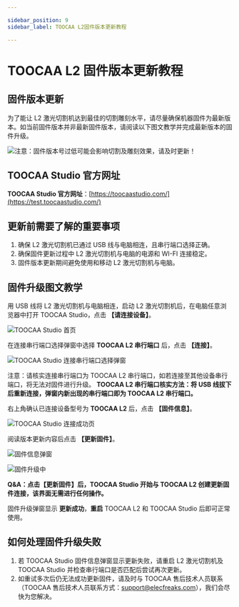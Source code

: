 ```yaml
---

sidebar_position: 9
sidebar_label: TOOCAA L2固件版本更新教程

---
```

# TOOCAA L2 固件版本更新教程

## 固件版本更新
为了能让 L2 激光切割机达到最佳的切割雕刻水平，请尽量确保机器固件为最新版本。如当前固件版本并非最新固件版本，请阅读以下图文教学并完成最新版本的固件升级。

![](http://wiki-toocaa.oss-cn-hongkong.aliyuncs.com/tips.png)注意：固件版本号过低可能会影响切割及雕刻效果，请及时更新！

## TOOCAA Studio 官方网址
**TOOCAA Studio 官方网址**：[https://toocaastudio.com/](https://test.toocaastudio.com/)

## 更新前需要了解的重要事项
1. 确保 L2 激光切割机已通过 USB 线与电脑相连，且串行端口选择正确。
2. 确保固件更新过程中 L2 激光切割机与电脑的电源和 WI-FI 连接稳定。
3. 固件版本更新期间避免使用和移动 L2 激光切割机与电脑。

## 固件升级图文教学
用 USB 线将 L2 激光切割机与电脑相连，启动 L2 激光切割机后，在电脑任意浏览器中打开 TOOCAA Studio，点击 **【请连接设备】**。

![TOOCAA Studio 首页](http://wiki-toocaa.oss-cn-hongkong.aliyuncs.com/TOOCAA%20Studio/%E5%9B%BA%E4%BB%B6%E5%8D%87%E7%BA%A7/%E4%B8%BB%E9%A1%B5.png)

在连接串行端口选择弹窗中选择 **TOOCAA L2 串行端口** 后，点击 **【连接】**。

![TOOCAA Studio 连接串行端口选择弹窗](http://wiki-toocaa.oss-cn-hongkong.aliyuncs.com/TOOCAA%20Studio/%E5%9B%BA%E4%BB%B6%E5%8D%87%E7%BA%A7/%E4%B8%B2%E5%8F%A3%E9%80%89%E6%8B%A9.png)

注意：请核实连接串行端口为 TOOCAA L2 串行端口，如若连接至其他设备串行端口，将无法对固件进行升级。
**TOOCAA L2 串行端口核实方法：将 USB 线拔下后重新连接，弹窗内新出现的串行端口即为 TOOCAA L2 串行端口。**

右上角确认已连接设备型号为 **TOOCAA L2** 后，点击 **【固件信息】**。

![TOOCAA Studio 连接成功页](http://wiki-toocaa.oss-cn-hongkong.aliyuncs.com/TOOCAA%20Studio/%E5%9B%BA%E4%BB%B6%E5%8D%87%E7%BA%A7/%E7%82%B9%E5%87%BB%E5%BC%B9%E7%AA%97.jpg)

阅读版本更新内容后点击 **【更新固件】**。

![固件信息弹窗](http://wiki-toocaa.oss-cn-hongkong.aliyuncs.com/TOOCAA%20Studio/%E5%9B%BA%E4%BB%B6%E5%8D%87%E7%BA%A7/%E5%9B%BA%E4%BB%B6%E5%8D%87%E7%BA%A7%E5%BC%B9%E7%AA%97.jpg)

![固件升级中](http://wiki-toocaa.oss-cn-hongkong.aliyuncs.com/TOOCAA%20Studio/%E5%9B%BA%E4%BB%B6%E5%8D%87%E7%BA%A7/%E6%9B%B4%E6%96%B0%E4%B8%AD.jpg)

**Q&A：点击【更新固件】后，TOOCAA Studio 开始与 TOOCAA L2 创建更新固件连接，该界面无需进行任何操作。**

固件升级弹窗显示 **更新成功**，**重启** TOOCAA L2 和 TOOCAA Studio 后即可正常使用。

## 如何处理固件升级失败
1. 若 TOOCAA Studio 固件信息弹窗显示更新失败，请重启 L2 激光切割机及 TOOCAA Studio 并检查串行端口是否匹配后尝试再次更新。
2. 如重试多次后仍无法成功更新固件，请及时与 TOOCAA 售后技术人员联系（TOOCAA 售后技术人员联系方式：support@elecfreaks.com），我们会尽快为您解决。

